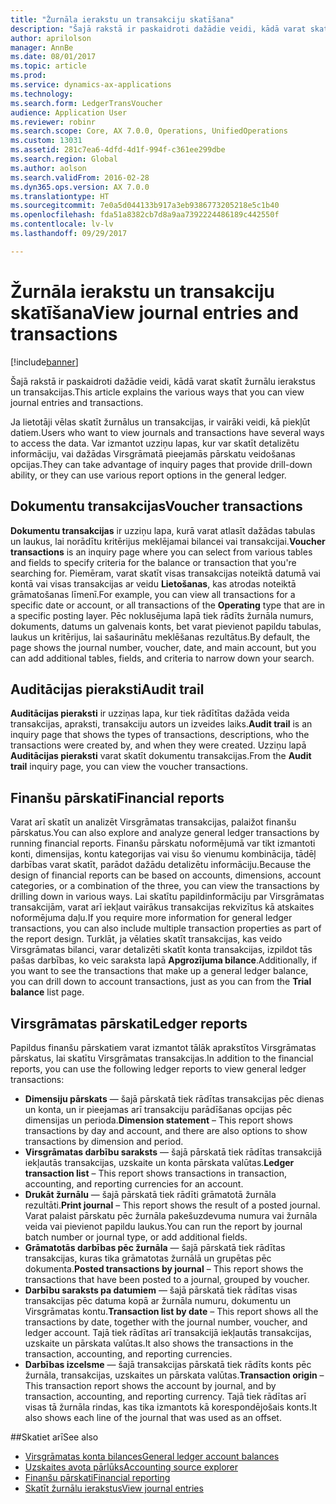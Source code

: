 ```yaml
---
title: "Žurnāla ierakstu un transakciju skatīšana"
description: "Šajā rakstā ir paskaidroti dažādie veidi, kādā varat skatīt žurnālu ierakstus un transakcijas."
author: aprilolson
manager: AnnBe
ms.date: 08/01/2017
ms.topic: article
ms.prod: 
ms.service: dynamics-ax-applications
ms.technology: 
ms.search.form: LedgerTransVoucher
audience: Application User
ms.reviewer: robinr
ms.search.scope: Core, AX 7.0.0, Operations, UnifiedOperations
ms.custom: 13031
ms.assetid: 281c7ea6-4dfd-4d1f-994f-c361ee299dbe
ms.search.region: Global
ms.author: aolson
ms.search.validFrom: 2016-02-28
ms.dyn365.ops.version: AX 7.0.0
ms.translationtype: HT
ms.sourcegitcommit: 7e0a5d044133b917a3eb9386773205218e5c1b40
ms.openlocfilehash: fda51a8382cb7d8a9aa7392224486189c442550f
ms.contentlocale: lv-lv
ms.lasthandoff: 09/29/2017

---
```


# <a name="view-journal-entries-and-transactions"></a><span data-ttu-id="ed4eb-103">Žurnāla ierakstu un transakciju skatīšana</span><span class="sxs-lookup"><span data-stu-id="ed4eb-103">View journal entries and transactions</span></span>

[!include[banner](../includes/banner.md)]


<span data-ttu-id="ed4eb-104">Šajā rakstā ir paskaidroti dažādie veidi, kādā varat skatīt žurnālu ierakstus un transakcijas.</span><span class="sxs-lookup"><span data-stu-id="ed4eb-104">This article explains the various ways that you can view journal entries and transactions.</span></span> 

<span data-ttu-id="ed4eb-105">Ja lietotāji vēlas skatīt žurnālus un transakcijas, ir vairāki veidi, kā piekļūt datiem.</span><span class="sxs-lookup"><span data-stu-id="ed4eb-105">Users who want to view journals and transactions have several ways to access the data.</span></span> <span data-ttu-id="ed4eb-106">Var izmantot uzziņu lapas, kur var skatīt detalizētu informāciju, vai dažādas Virsgrāmatā pieejamās pārskatu veidošanas opcijas.</span><span class="sxs-lookup"><span data-stu-id="ed4eb-106">They can take advantage of inquiry pages that provide drill-down ability, or they can use various report options in the general ledger.</span></span>

## <a name="voucher-transactions"></a><span data-ttu-id="ed4eb-107">Dokumentu transakcijas</span><span class="sxs-lookup"><span data-stu-id="ed4eb-107">Voucher transactions</span></span>
<span data-ttu-id="ed4eb-108">**Dokumentu transakcijas** ir uzziņu lapa, kurā varat atlasīt dažādas tabulas un laukus, lai norādītu kritērijus meklējamai bilancei vai transakcijai.</span><span class="sxs-lookup"><span data-stu-id="ed4eb-108">**Voucher transactions** is an inquiry page where you can select from various tables and fields to specify criteria for the balance or transaction that you're searching for.</span></span> <span data-ttu-id="ed4eb-109">Piemēram, varat skatīt visas transakcijas noteiktā datumā vai kontā vai visas transakcijas ar veidu **Lietošanas**, kas atrodas noteiktā grāmatošanas līmenī.</span><span class="sxs-lookup"><span data-stu-id="ed4eb-109">For example, you can view all transactions for a specific date or account, or all transactions of the **Operating** type that are in a specific posting layer.</span></span> <span data-ttu-id="ed4eb-110">Pēc noklusējuma lapā tiek rādīts žurnāla numurs, dokuments, datums un galvenais konts, bet varat pievienot papildu tabulas, laukus un kritērijus, lai sašaurinātu meklēšanas rezultātus.</span><span class="sxs-lookup"><span data-stu-id="ed4eb-110">By default, the page shows the journal number, voucher, date, and main account, but you can add additional tables, fields, and criteria to narrow down your search.</span></span>

## <a name="audit-trail"></a><span data-ttu-id="ed4eb-111">Auditācijas pieraksti</span><span class="sxs-lookup"><span data-stu-id="ed4eb-111">Audit trail</span></span>
<span data-ttu-id="ed4eb-112">**Auditācijas pieraksti** ir uzziņas lapa, kur tiek rādītītas dažāda veida transakcijas, apraksti, transakciju autors un izveides laiks.</span><span class="sxs-lookup"><span data-stu-id="ed4eb-112">**Audit trail** is an inquiry page that shows the types of transactions, descriptions, who the transactions were created by, and when they were created.</span></span> <span data-ttu-id="ed4eb-113">Uzziņu lapā **Auditācijas pieraksti** varat skatīt dokumentu transakcijas.</span><span class="sxs-lookup"><span data-stu-id="ed4eb-113">From the **Audit trail** inquiry page, you can view the voucher transactions.</span></span>

## <a name="financial-reports"></a><span data-ttu-id="ed4eb-114">Finanšu pārskati</span><span class="sxs-lookup"><span data-stu-id="ed4eb-114">Financial reports</span></span>
<span data-ttu-id="ed4eb-115">Varat arī skatīt un analizēt Virsgrāmatas transakcijas, palaižot finanšu pārskatus.</span><span class="sxs-lookup"><span data-stu-id="ed4eb-115">You can also explore and analyze general ledger transactions by running financial reports.</span></span> <span data-ttu-id="ed4eb-116">Finanšu pārskatu noformējumā var tikt izmantoti konti, dimensijas, kontu kategorijas vai visu šo vienumu kombinācija, tādēļ darbības varat skatīt, parādot dažādu detalizētu informāciju.</span><span class="sxs-lookup"><span data-stu-id="ed4eb-116">Because the design of financial reports can be based on accounts, dimensions, account categories, or a combination of the three, you can view the transactions by drilling down in various ways.</span></span> <span data-ttu-id="ed4eb-117">Lai skatītu papildinformāciju par Virsgrāmatas transakcijām, varat arī iekļaut vairākus transakcijas rekvizītus kā atskaites noformējuma daļu.</span><span class="sxs-lookup"><span data-stu-id="ed4eb-117">If you require more information for general ledger transactions, you can also include multiple transaction properties as part of the report design.</span></span> <span data-ttu-id="ed4eb-118">Turklāt, ja vēlaties skatīt transakcijas, kas veido Virsgrāmatas bilanci, varar detalizēti skatīt konta transakcijas, izpildot tās pašas darbības, ko veic saraksta lapā **Apgrozījuma bilance**.</span><span class="sxs-lookup"><span data-stu-id="ed4eb-118">Additionally, if you want to see the transactions that make up a general ledger balance, you can drill down to account transactions, just as you can from the **Trial balance** list page.</span></span>

## <a name="ledger-reports"></a><span data-ttu-id="ed4eb-119">Virsgrāmatas pārskati</span><span class="sxs-lookup"><span data-stu-id="ed4eb-119">Ledger reports</span></span>
<span data-ttu-id="ed4eb-120">Papildus finanšu pārskatiem varat izmantot tālāk aprakstītos Virsgrāmatas pārskatus, lai skatītu Virsgrāmatas transakcijas.</span><span class="sxs-lookup"><span data-stu-id="ed4eb-120">In addition to the financial reports, you can use the following ledger reports to view general ledger transactions:</span></span>

-   <span data-ttu-id="ed4eb-121">**Dimensiju pārskats** — šajā pārskatā tiek rādītas transakcijas pēc dienas un konta, un ir pieejamas arī transakciju parādīšanas opcijas pēc dimensijas un perioda.</span><span class="sxs-lookup"><span data-stu-id="ed4eb-121">**Dimension statement** – This report shows transactions by day and account, and there are also options to show transactions by dimension and period.</span></span>
-   <span data-ttu-id="ed4eb-122">**Virsgrāmatas darbību saraksts** — šajā pārskatā tiek rādītas transakcijā iekļautās transakcijas, uzskaite un konta pārskata valūtas.</span><span class="sxs-lookup"><span data-stu-id="ed4eb-122">**Ledger transaction list** – This report shows transactions in transaction, accounting, and reporting currencies for an account.</span></span>
-   <span data-ttu-id="ed4eb-123">**Drukāt žurnālu** — šajā pārskatā tiek rādīti grāmatotā žurnāla rezultāti.</span><span class="sxs-lookup"><span data-stu-id="ed4eb-123">**Print journal** – This report shows the result of a posted journal.</span></span> <span data-ttu-id="ed4eb-124">Varat palaist pārskatu pēc žurnāla pakešuzdevuma numura vai žurnāla veida vai pievienot papildu laukus.</span><span class="sxs-lookup"><span data-stu-id="ed4eb-124">You can run the report by journal batch number or journal type, or add additional fields.</span></span>
-   <span data-ttu-id="ed4eb-125">**Grāmatotās darbības pēc žurnāla** — šajā pārskatā tiek rādītas transakcijas, kuras tika grāmatotas žurnālā un grupētas pēc dokumenta.</span><span class="sxs-lookup"><span data-stu-id="ed4eb-125">**Posted transactions by journal** – This report shows the transactions that have been posted to a journal, grouped by voucher.</span></span>
-   <span data-ttu-id="ed4eb-126">**Darbību saraksts pa datumiem** — šajā pārskatā tiek rādītas visas transakcijas pēc datuma kopā ar žurnāla numuru, dokumentu un Virsgrāmatas kontu.</span><span class="sxs-lookup"><span data-stu-id="ed4eb-126">**Transaction list by date** – This report shows all the transactions by date, together with the journal number, voucher, and ledger account.</span></span> <span data-ttu-id="ed4eb-127">Tajā tiek rādītas arī transakcijā iekļautās transakcijas, uzskaite un pārskata valūtas.</span><span class="sxs-lookup"><span data-stu-id="ed4eb-127">It also shows the transactions in the transaction, accounting, and reporting currencies.</span></span>
-   <span data-ttu-id="ed4eb-128">**Darbības izcelsme** — šajā transakcijas pārskatā tiek rādīts konts pēc žurnāla, transakcijas, uzskaites un pārskata valūtas.</span><span class="sxs-lookup"><span data-stu-id="ed4eb-128">**Transaction origin** – This transaction report shows the account by journal, and by transaction, accounting, and reporting currency.</span></span> <span data-ttu-id="ed4eb-129">Tajā tiek rādītas arī visas tā žurnāla rindas, kas tika izmantots kā korespondējošais konts.</span><span class="sxs-lookup"><span data-stu-id="ed4eb-129">It also shows each line of the journal that was used as an offset.</span></span>


##<a name="see-also"></a><span data-ttu-id="ed4eb-130">Skatiet arī</span><span class="sxs-lookup"><span data-stu-id="ed4eb-130">See also</span></span>
- [<span data-ttu-id="ed4eb-131">Virsgrāmatas konta bilances</span><span class="sxs-lookup"><span data-stu-id="ed4eb-131">General ledger account balances</span></span>](general-ledger-account-balances.md) 
- [<span data-ttu-id="ed4eb-132">Uzskaites avota pārlūks</span><span class="sxs-lookup"><span data-stu-id="ed4eb-132">Accounting source explorer</span></span>](..\accounts-payable\accounting-source-explorer.md)
- [<span data-ttu-id="ed4eb-133">Finanšu pārskati</span><span class="sxs-lookup"><span data-stu-id="ed4eb-133">Financial reporting</span></span>](financial-reporting-getting-started.md)
- [<span data-ttu-id="ed4eb-134">Skatīt žurnālu ierakstus</span><span class="sxs-lookup"><span data-stu-id="ed4eb-134">View journal entries</span></span>](tasks/view-journal-entries-or-transactions.md)




